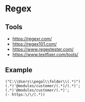 # Regex

## Tools

- https://regexr.com/
- https://regex101.com/
- https://www.regextester.com/
- https://www.textfixer.com/tools/

## Example

```
("C:\\Users\\pegal\\folder\\(.*)")
(.*)'@modules/customer/(.*)/(.*)';
(.*)'@modules/customer/(.*)';
(- https:\/\/(.*))

```